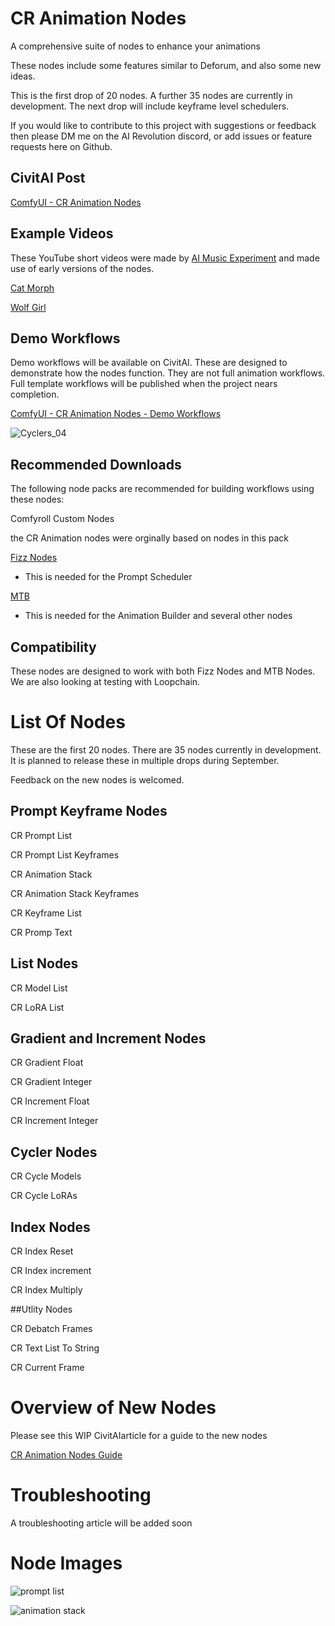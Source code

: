 # CR Animation Nodes
A comprehensive suite of nodes to enhance your animations

These nodes include some features similar to Deforum, and also some new ideas.

This is the first drop of 20 nodes. A further 35 nodes are currently in development. The next drop will include keyframe level schedulers.

If you would like to contribute to this project with suggestions or feedback then please DM me on the AI Revolution discord, or add issues or feature requests here on Github.

## CivitAI Post
[ComfyUI - CR Animation Nodes](https://civitai.com/models/137333/comfyui-cr-animation-nodes)

## Example Videos
These YouTube short videos were made by [AI Music Experiment](https://www.youtube.com/channel/UCypaKOXWzzTxDvr3jWlfD6g) and made use of early versions of the nodes.

[Cat Morph](https://www.youtube.com/shorts/kiSO-8i4RZ4)

[Wolf Girl](https://www.youtube.com/shorts/bDWL5GIbmvs)

## Demo Workflows
Demo workflows will be available on CivitAI. These are designed to demonstrate how the nodes function. They are not full animation workflows. Full template workflows will be published when the project nears completion.

[ComfyUI - CR Animation Nodes - Demo Workflows](https://civitai.com/models/138947/comfyui-cr-animation-nodes-demo-workflows)

![Cyclers_04](https://github.com/RockOfFire/CR_Animation_Nodes/assets/42118269/0d704325-7055-40ae-9a45-00a9a2db86e7)

## Recommended Downloads
The following node packs are recommended for building workflows using these nodes:

Comfyroll Custom Nodes

the CR Animation nodes were orginally based on nodes in this pack

[Fizz Nodes](https://github.com/FizzleDorf/ComfyUI_FizzNodes)

- This is needed for the Prompt Scheduler

[MTB](https://github.com/melMass/comfy_mtb)

- This is needed for the Animation Builder and several other nodes

## Compatibility
These nodes are designed to work with both Fizz Nodes and MTB Nodes. We are also looking at testing with Loopchain.

# List Of Nodes
These are the first 20 nodes. There are 35 nodes currently in development. It is planned to release these in multiple drops during September.

Feedback on the new nodes is welcomed.

## Prompt Keyframe Nodes
CR Prompt List

CR Prompt List Keyframes

CR Animation Stack

CR Animation Stack Keyframes

CR Keyframe List

CR Promp Text

## List Nodes
CR Model List

CR LoRA List

## Gradient and Increment Nodes
CR Gradient Float

CR Gradient Integer

CR Increment Float

CR Increment Integer

## Cycler Nodes
CR Cycle Models

CR Cycle LoRAs

## Index Nodes
CR Index Reset

CR Index increment

CR Index Multiply

##Utlity Nodes

CR Debatch Frames

CR Text List To String

CR Current Frame

# Overview of New Nodes
Please see this WIP CivitAIarticle for a guide to the new nodes

[CR Animation Nodes Guide](https://civitai.com/articles/2001/comfyui-guide-to-cr-animation-nodes)

# Troubleshooting
A troubleshooting article will be added soon

# Node Images

![prompt list](https://github.com/RockOfFire/CR_Animation_Nodes/assets/42118269/e40a907e-268a-4b73-9c78-f2f1a15dc37d)

![animation stack](https://github.com/RockOfFire/CR_Animation_Nodes/assets/42118269/eba4ff74-0223-4021-aed7-c8da63ece300)


